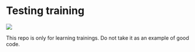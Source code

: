 # Testing training

<img src="https://img.shields.io/badge/Symfony-5.0-purple.svg?style=flat-square&logo=symfony">

This repo is only for learning trainings. Do not take it as an example of good code.